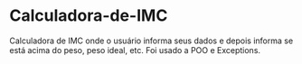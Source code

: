 # Calculadora-de-IMC

Calculadora de IMC onde o usuário informa seus dados e depois informa se está acima do peso, peso ideal, etc. Foi usado a POO e Exceptions.
